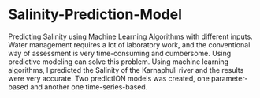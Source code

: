 # Salinity-Prediction-Model
Predicting Salinity using Machine Learning Algorithms with different inputs. 
Water management requires a lot of laboratory work, and the conventional way of assessment is very time-consuming and cumbersome. Using predictive modeling can solve this problem. Using machine learning algorithms, I predicted the Salinity of the Karnaphuli river and the results were very accurate. Two predictION models was created, one parameter-based and another one time-series-based.
